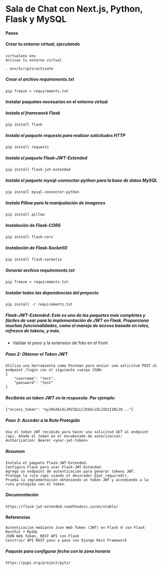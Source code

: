 # Sala de Chat con Next.js, Python, Flask y MySQL

#### Pasos

##### Crear tu entorno virtual, ejecutando

    virtualenv env
    Activas tu entorno virtual

    . env/Scripts/activate

##### Crear el archivo requirements.txt

    pip freeze > requirements.txt

#### Instalar paquetes necesarios en el entorno virtual

##### Instala el framework Flask

    pip install flask

##### Instala el paquete requests para realizar solicitudes HTTP

    pip install requests

##### Instala el paquete Flask-JWT-Extended

    pip install flask-jwt-extended

##### Instala el paquete mysql-connector-python para la base de datos MySQL

    pip install mysql-connector-python

##### Instala Pillow para la manipulación de imagenes

    pip install pillow

##### Instalación de Flask-CORS

    pip install flask-cors

##### Instalación de Flask-SocketIO

    pip install flask-socketio

##### Generar archivo requirements.txt

    pip freeze > requirements.txt

##### Instalar todos las dependencias del proyecto

    pip install -r requirements.txt

##### Flask-JWT-Extended: Este es uno de los paquetes más completos y fáciles de usar para la implementación de JWT en Flask. Proporciona muchas funcionalidades, como el manejo de acceso basado en roles, refresco de tokens, y más.

- Validar el peso y la extension de foto en el front

##### Paso 2: Obtener el Token JWT

    Utiliza una herramienta como Postman para enviar una solicitud POST al endpoint /login con el siguiente cuerpo JSON:
    {
        "username": "test",
        "password": "test"
    }

##### Recibirás un token JWT en la respuesta. Por ejemplo:

    {"access_token": "eyJ0eXAiOiJKV1QiLCJhbGciOiJIUzI1NiJ9..."}

##### Paso 3: Acceder a la Ruta Protegida

    Usa el token JWT recibido para hacer una solicitud GET al endpoint /api. Añade el token en el encabezado de autorización:
    Authorization: Bearer <your-jwt-token>

##### Resumen

    Instala el paquete Flask-JWT-Extended.
    Configura Flask para usar Flask-JWT-Extended.
    Agrega un endpoint de autenticación para generar tokens JWT.
    Protege la ruta /api usando el decorador @jwt_required().
    Prueba la implementación obteniendo un token JWT y accediendo a la ruta protegida con el token.

##### Documentación

    https://flask-jwt-extended.readthedocs.io/en/stable/

#### Referencias

    Autenticación mediante Json Web Token (JWT) en Flask 🤓 con Flask RestFul + MySQL
    JSON Web Token, REST API con Flask
    Construir API REST paso a paso con Django Rest Framework

##### Paquete para configurar fecha con la zona horaria

    https://pypi.org/project/pytz/
